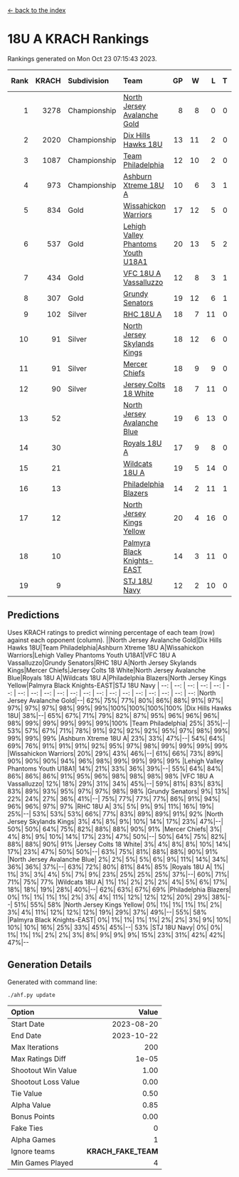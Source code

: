 [<- back to the index](readme.md)
# 18U A KRACH Rankings
Rankings generated on Mon Oct 23 07:15:43 2023.

Rank|KRACH|Subdivision|Team|GP|W|L|T|OTW|OTL|SoS|Exp Wins|Win Diff
---:|---:|:---|:---|---:|---:|---:|---:|---:|---:|---:|---:|---:
1|3278|Championship|[North Jersey Avalanche Gold](https://gamesheetstats.com/seasons/3659/teams/140737/schedule)|8|8|0|0|0|0|57|8.8|-0.0
2|2020|Championship|[Dix Hills Hawks 18U](https://gamesheetstats.com/seasons/3659/teams/140731/schedule)|13|11|2|0|1|0|434|11.9|0.0
3|1087|Championship|[Team Philadelphia](https://gamesheetstats.com/seasons/3659/teams/140745/schedule)|12|10|2|0|0|0|402|10.9|0.0
4|973|Championship|[Ashburn Xtreme 18U A](https://gamesheetstats.com/seasons/3659/teams/140730/schedule)|10|6|3|1|1|0|618|7.4|0.0
5|834|Gold|[Wissahickon Warriors](https://gamesheetstats.com/seasons/3659/teams/140748/schedule)|17|12|5|0|0|0|528|12.9|0.0
6|537|Gold|[Lehigh Valley Phantoms Youth U18A1](https://gamesheetstats.com/seasons/3659/teams/140734/schedule)|20|13|5|2|0|0|400|14.9|0.0
7|434|Gold|[VFC 18U A Vassalluzzo](https://gamesheetstats.com/seasons/3659/teams/140746/schedule)|12|8|3|1|2|1|297|9.4|0.0
8|307|Gold|[Grundy Senators](https://gamesheetstats.com/seasons/3659/teams/140732/schedule)|19|12|6|1|0|0|370|13.4|0.0
9|102|Silver|[RHC 18U A](https://gamesheetstats.com/seasons/3659/teams/140742/schedule)|18|7|11|0|0|1|492|7.9|0.0
10|91|Silver|[North Jersey Skylands Kings](https://gamesheetstats.com/seasons/3659/teams/140739/schedule)|18|12|6|0|1|1|378|12.9|0.0
11|91|Silver|[Mercer Chiefs](https://gamesheetstats.com/seasons/3659/teams/140735/schedule)|18|9|9|0|0|1|325|9.9|0.0
12|90|Silver|[Jersey Colts 18 White](https://gamesheetstats.com/seasons/3659/teams/140733/schedule)|18|7|11|0|0|2|670|7.9|0.0
13|52||[North Jersey Avalanche Blue](https://gamesheetstats.com/seasons/3659/teams/140736/schedule)|19|6|13|0|0|0|453|6.9|0.0
14|30||[Royals 18U A](https://gamesheetstats.com/seasons/3659/teams/140743/schedule)|17|9|8|0|1|0|114|9.9|0.0
15|21||[Wildcats 18U A](https://gamesheetstats.com/seasons/3659/teams/140747/schedule)|19|5|14|0|0|1|473|5.9|0.0
16|13||[Philadelphia Blazers](https://gamesheetstats.com/seasons/3659/teams/140741/schedule)|14|2|11|1|0|2|232|3.4|0.0
17|12||[North Jersey Kings Yellow](https://gamesheetstats.com/seasons/3659/teams/140738/schedule)|20|4|16|0|1|0|351|4.9|0.0
18|10||[Palmyra Black Knights-EAST](https://gamesheetstats.com/seasons/3659/teams/140740/schedule)|14|3|11|0|2|0|215|3.9|0.0
19|9||[STJ 18U Navy](https://gamesheetstats.com/seasons/3659/teams/140744/schedule)|12|2|10|0|0|0|218|2.9|0.0

## Predictions
Uses KRACH ratings to predict winning percentage of each team (row) against each opponent (column).
||North Jersey Avalanche Gold|Dix Hills Hawks 18U|Team Philadelphia|Ashburn Xtreme 18U A|Wissahickon Warriors|Lehigh Valley Phantoms Youth U18A1|VFC 18U A Vassalluzzo|Grundy Senators|RHC 18U A|North Jersey Skylands Kings|Mercer Chiefs|Jersey Colts 18 White|North Jersey Avalanche Blue|Royals 18U A|Wildcats 18U A|Philadelphia Blazers|North Jersey Kings Yellow|Palmyra Black Knights-EAST|STJ 18U Navy
| --: | --: | --: | --: | --: | --: | --: | --: | --: | --: | --: | --: | --: | --: | --: | --: | --: | --: | --: | --: 
|North Jersey Avalanche Gold|--| 62%| 75%| 77%| 80%| 86%| 88%| 91%| 97%| 97%| 97%| 97%| 98%| 99%| 99%|100%|100%|100%|100%
|Dix Hills Hawks 18U| 38%|--| 65%| 67%| 71%| 79%| 82%| 87%| 95%| 96%| 96%| 96%| 98%| 99%| 99%| 99%| 99%| 99%|100%
|Team Philadelphia| 25%| 35%|--| 53%| 57%| 67%| 71%| 78%| 91%| 92%| 92%| 92%| 95%| 97%| 98%| 99%| 99%| 99%| 99%
|Ashburn Xtreme 18U A| 23%| 33%| 47%|--| 54%| 64%| 69%| 76%| 91%| 91%| 91%| 92%| 95%| 97%| 98%| 99%| 99%| 99%| 99%
|Wissahickon Warriors| 20%| 29%| 43%| 46%|--| 61%| 66%| 73%| 89%| 90%| 90%| 90%| 94%| 96%| 98%| 99%| 99%| 99%| 99%
|Lehigh Valley Phantoms Youth U18A1| 14%| 21%| 33%| 36%| 39%|--| 55%| 64%| 84%| 86%| 86%| 86%| 91%| 95%| 96%| 98%| 98%| 98%| 98%
|VFC 18U A Vassalluzzo| 12%| 18%| 29%| 31%| 34%| 45%|--| 59%| 81%| 83%| 83%| 83%| 89%| 93%| 95%| 97%| 97%| 98%| 98%
|Grundy Senators|  9%| 13%| 22%| 24%| 27%| 36%| 41%|--| 75%| 77%| 77%| 77%| 86%| 91%| 94%| 96%| 96%| 97%| 97%
|RHC 18U A|  3%|  5%|  9%|  9%| 11%| 16%| 19%| 25%|--| 53%| 53%| 53%| 66%| 77%| 83%| 89%| 89%| 91%| 92%
|North Jersey Skylands Kings|  3%|  4%|  8%|  9%| 10%| 14%| 17%| 23%| 47%|--| 50%| 50%| 64%| 75%| 82%| 88%| 88%| 90%| 91%
|Mercer Chiefs|  3%|  4%|  8%|  9%| 10%| 14%| 17%| 23%| 47%| 50%|--| 50%| 64%| 75%| 82%| 88%| 88%| 90%| 91%
|Jersey Colts 18 White|  3%|  4%|  8%|  8%| 10%| 14%| 17%| 23%| 47%| 50%| 50%|--| 63%| 75%| 81%| 88%| 88%| 90%| 91%
|North Jersey Avalanche Blue|  2%|  2%|  5%|  5%|  6%|  9%| 11%| 14%| 34%| 36%| 36%| 37%|--| 63%| 72%| 80%| 81%| 84%| 85%
|Royals 18U A|  1%|  1%|  3%|  3%|  4%|  5%|  7%|  9%| 23%| 25%| 25%| 25%| 37%|--| 60%| 71%| 71%| 75%| 77%
|Wildcats 18U A|  1%|  1%|  2%|  2%|  2%|  4%|  5%|  6%| 17%| 18%| 18%| 19%| 28%| 40%|--| 62%| 63%| 67%| 69%
|Philadelphia Blazers|  0%|  1%|  1%|  1%|  1%|  2%|  3%|  4%| 11%| 12%| 12%| 12%| 20%| 29%| 38%|--| 51%| 55%| 58%
|North Jersey Kings Yellow|  0%|  1%|  1%|  1%|  1%|  2%|  3%|  4%| 11%| 12%| 12%| 12%| 19%| 29%| 37%| 49%|--| 55%| 58%
|Palmyra Black Knights-EAST|  0%|  1%|  1%|  1%|  1%|  2%|  2%|  3%|  9%| 10%| 10%| 10%| 16%| 25%| 33%| 45%| 45%|--| 53%
|STJ 18U Navy|  0%|  0%|  1%|  1%|  1%|  2%|  2%|  3%|  8%|  9%|  9%|  9%| 15%| 23%| 31%| 42%| 42%| 47%|--

## Generation Details

Generated with command line:
```
./ahf.py update
```

| Option | Value |
| :----- | ----: |
| Start Date | 2023-08-20 |
| End Date | 2023-10-22 |
| Max Iterations | 200 |
| Max Ratings Diff | 1e-05 |
| Shootout Win Value | 1.00 |
| Shootout Loss Value | 0.00 |
| Tie Value | 0.50 |
| Alpha Value | 0.85 |
| Bonus Points | 0.00 |
| Fake Ties | 0 |
| Alpha Games | 1 |
| Ignore teams | __KRACH_FAKE_TEAM__ |
| Min Games Played | 4 |

